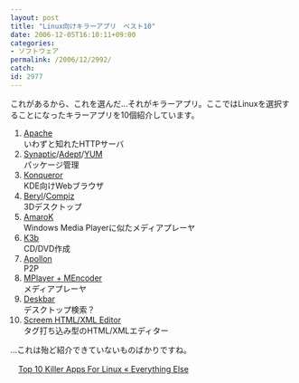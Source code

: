 ```yaml
---
layout: post
title: "Linux向けキラーアプリ　ベスト10"
date: 2006-12-05T16:10:11+09:00
categories:
- ソフトウェア
permalink: /2006/12/2992/
catch: 
id: 2977
---
```

これがあるから、これを選んだ…それがキラーアプリ。ここではLinuxを選択することになったキラーアプリを10個紹介しています。

 
1. [Apache](http://www.apache.org/)  
いわずと知れたHTTPサーバ
2. [Synaptic](http://www.nongnu.org/synaptic/)/[Adept](http://en.wikipedia.org/wiki/Adept_Package_Manager)/[YUM](http://linux.duke.edu/projects/yum/)  
パッケージ管理
3. [Konqueror](http://www.konqueror.org/)  
KDE向けWebブラウザ
4. [Beryl](http://www.beryl-project.org/)/[Compiz](http://en.opensuse.org/Compiz)  
3Dデスクトップ
5. [AmaroK](http://amarok.kde.org/)  
Windows Media Playerに似たメディアプレーヤ
6. [K3b](http://www.k3b.org/)  
CD/DVD作成
7. [Apollon](http://apollon.sourceforge.net/)  
P2P
8. [MPlayer + MEncoder](http://www.mplayerhq.hu/)  
メディアプレーヤ
9. [Deskbar](http://raphael.slinckx.net/deskbar/)  
デスクトップ検索？
10. [Screem HTML/XML Editor](http://www.screem.org/)  
タグ打ち込み型のHTML/XMLエディター

…これは殆ど紹介できていないものばかりですね。

 

　[Top 10 Killer Apps For Linux « Everything Else](http://everythingelse.wordpress.com/2006/12/02/top-10-programs-for-linux/)


